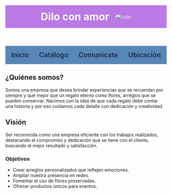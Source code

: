 <!DOCTYPE html>
<html lang="es">
<head>
  <meta charset="UTF-8">
  <title>Dilo con amor</title>
  <link rel="icon" href="favicon-16x16.jpeg" type="image/jpeg">
  <link rel="stylesheet" href="https://cdnjs.cloudflare.com/ajax/libs/font-awesome/6.5.0/css/all.min.css">
  <style>
    :root {
      --menta-clara:#A8DADC;
      --blanco-nieve:#F1FAEE;
      --azul-petroleo:#457B9D;
      --azul-oscuro:#1D3557;
    }

    body {
      font-family: Arial, sans-serif;
      margin: 0;
      padding: 0;
      background: #FADADD; /* Rosa limonada */
      color: #000;
    }

    header {
      background: #bb79e6;
      color: var(--blanco-nieve);
      padding: 1rem;
      text-align: center;
      position: relative;
      animation: fadeDown 1s ease;
    }

    header h1 {
      display: inline-block;
      margin: 0;
      vertical-align: middle;
      font-size: 2rem;
    }

    .foto-personal {
      width: 100px;
      border-radius: 50%;
      margin-left: 1rem;
      vertical-align: middle;
    }

    nav {
      display: flex;
      flex-wrap: wrap;
      justify-content: center;
      gap: 2rem;
      background: #5687b5;
      padding: 1rem;
    }

    nav a {
      color: var(--azul-oscuro);
      text-decoration: none;
      font-weight: bold;
      transition: color .3s;
      font-size: 1.3rem;
      cursor: pointer;
    }

    nav a:hover {
      color: var(--azul-petroleo);
    }

    section {
      display: none;
      opacity: 0;
      transform: translateY(30px);
      transition: opacity 0.8s, transform 0.8s;
    }

    section.active {
      display: block;
      animation: entradaSuave 0.8s ease forwards;
    }

    @keyframes entradaSuave {
      from {
        opacity: 0;
        transform: translateY(30px);
      }
      to {
        opacity: 1;
        transform: translateY(0);
      }
    }

    @keyframes fadeDown {
      from {
        opacity: 0;
        transform: translateY(-20px);
      }
      to {
        opacity: 1;
        transform: translateY(0);
      }
    }

    .catalogo-grid {
      display: flex;
      flex-wrap: wrap;
      gap: 2rem;
    }

    .catalogo-item {
      flex: 1 1 300px;
    }

    .catalogo-item h3 {
      margin-top: 0;
      font-size: 1.5rem;
    }

    .catalogo-item ul {
      padding-left: 1.5rem;
      font-size: 1.1rem;
    }

    .galeria {
      width: 100%;
      display: flex;
      justify-content: center;
      align-items: flex-start;
      margin-top: 0;
    }

    .galeria img {
      width: 100%;
      max-width: 320px;
      border-radius: 10px;
      box-shadow: 0 4px 8px rgba(0,0,0,.5);
      transition: opacity .6s;
    }

    .social-icons {
      display: flex;
      justify-content: center;
      gap: 3rem;
      margin-top: 2rem;
      flex-wrap: wrap;
    }

    .social-icons a {
      color: var(--menta-clara);
      font-size: 48px;
      transition: color .3s;
    }

    .social-icons a:hover {
      color: var(--azul-petroleo);
    }

    .social-icons div {
      display: flex;
      flex-direction: column;
      align-items: center;
    }

    .social-icons span {
      margin-top: .5rem;
      font-size: 22px;
      font-weight: bold;
      color: var(--azul-oscuro);
    }

    iframe {
      border: 0;
      width: 100%;
      height: 450px;
      margin-top: 1rem;
    }

    .center-text {
      text-align: center;
      margin-top: 1rem;
      font-style: italic;
      font-size: 1.1rem;
    }
  </style>
</head>
<body>
  <header>
    <h1>Dilo con amor</h1>
    <img src="dana.jpeg" alt="Logo" class="foto-personal">
  </header>

  <nav>
    <a onclick="mostrarSeccion('quienes')">Inicio</a>
    <a onclick="mostrarSeccion('catalogo')">Catálogo</a>
    <a onclick="mostrarSeccion('comunicate')">Comunícate</a>
    <a onclick="mostrarSeccion('ubicacion')">Ubicación</a>
  </nav>

  <section id="quienes" class="active">
    <h2>¿Quiénes somos?</h2>
    <p>Somos una empresa que desea brindar experiencias que se recuerdan por siempre y qué mejor que un regalo eterno como flores, arreglos que se pueden conservar. Nacimos con la idea de que cada regalo debe contar una historia y por eso cuidamos cada detalle con dedicación y creatividad.</p>
    <h2>Visión</h2>
    <p>Ser reconocida como una empresa eficiente con los trabajos realizados, destacando el compromiso y dedicación que se tiene con el cliente, buscando el mejor resultado y satisfacción.</p>
    <h3>Objetivos</h3>
    <ul>
      <li>Crear arreglos personalizados que reflejen emociones.</li>
      <li>Ampliar nuestra presencia en redes.</li>
      <li>Fomentar el uso de flores preservadas.</li>
      <li>Ofrecer productos únicos para eventos.</li>
    </ul>
  </section>

  <section id="catalogo">
    <h2>Catálogo de Productos y Servicios</h2>
    <div class="catalogo-grid">
      <div class="catalogo-item">
        <h3>💐 Arreglos Florales</h3>
        <ul>
          <li>Flores eternas individuales</li>
          <li>Arreglos en cajas decorativas</li>
          <li>Jarrones con luz LED</li>
          <li>Arreglos florales personalizados</li>
          <li>Letras decorativas con flores</li>
        </ul>
        <h3>🍼 Baby Shower</h3>
        <ul>
          <li>Cintó para la mami</li>
          <li>Corsage para el papá</li>
          <li>Distintivos para los invitados</li>
          <li>Canastas decoradas</li>
        </ul>
        <h3>📦 Otros</h3>
        <ul>
          <li>Pulseras</li>
          <li>Plumas decoradas</li>
          <li>Portarretratos</li>
          <li>Ramos con dulces</li>
          <li>Frascos con flores y bombones, galletas, dulces, chocolates, etc.</li>
        </ul>
      </div>

      <div class="catalogo-item">
        <h3>💍 Bodas</h3>
        <ul>
          <li>Ramos de novia personalizados</li>
          <li>Mini ramos para lanzar</li>
          <li>Mini ramos para damas de honor</li>
          <li>Cojines para anillos</li>
          <li>Lazo matrimonial decorado</li>
          <li>Arras con estuche decorado</li>
          <li>Copas de brindis personalizadas</li>
          <li>Caja de pacto con diseño especial</li>
        </ul>
        <h3>👑 XV Años</h3>
        <ul>
          <li>Ramos de quinceañera</li>
          <li>Cojines decorativos</li>
          <li>Caja para pacto simbólico</li>
          <li>Copas de brindis</li>
        </ul>
      </div>

      <div class="catalogo-item" style="display:flex;align-items:flex-start;justify-content:center;">
        <div class="galeria">
          <img id="slideshow" src="1.jfif" alt="Galería">
        </div>
      </div>
    </div>
  </section>

  <section id="comunicate">
    <h2 style="text-align:center;">Comunícate</h2>
    <p style="text-align:center;">Síguenos o contáctanos por redes sociales:</p>
    <div class="social-icons">
      <div><a href="https://www.facebook.com/profile.php?id=61568670475896" target="_blank"><i class="fab fa-facebook"></i></a><span>Facebook</span></div>
      <div><a href="https://www.instagram.com/diloconamooor" target="_blank"><i class="fab fa-instagram"></i></a><span>Instagram</span></div>
      <div><a href="https://wa.me/5212291593502" target="_blank"><i class="fab fa-whatsapp"></i></a><span>WhatsApp</span></div>
    </div>
    <p class="center-text">Horario: lunes a domingo de 10:00 am a 17:00 pm.</p>
    <p class="center-text">¿Tienes alguna duda? Escríbenos y te responderemos cuanto antes.</p>
  </section>

  <section id="ubicacion">
    <h2>Ubicación</h2>
    <p>Para poder verlos y atenderlos en físico en esta dirección solo será con cita agendada</p>
    <p>Estamos localizados en:</p>
    <iframe src="https://www.google.com/maps/embed?pb=!1m18..." allowfullscreen="" loading="lazy"></iframe>
    <p class="center-text">¿Qué esperas para venir y obsequiar el mejor detalle?</p>
  </section>

  <script>
    function mostrarSeccion(id) {
      document.querySelectorAll('section').forEach(s => s.classList.remove('active'));
      document.getElementById(id).classList.add('active');
    }

    const imagenes = [
      '1.jfif','2.jfif','3.jfif','4.jfif','5.jfif','6.jfif','7.jfif','8.jfif','9.jfif','10.jfif',
      '11.jfif','12.jfif','13.jfif','14.jfif','15.jfif','16.jfif','17.jfif','18.jfif','19.jfif','20.jfif',
      '21.jfif','22.jfif','23.jfif','24.jfif','25.jfif','26.jfif','27.jfif','28.jfif','29.jfif','30.jfif'
    ];
    let indice = 0;
    const slide = document.getElementById('slideshow');

    function cambiarImagen() {
      slide.style.opacity = 0;
      setTimeout(() => {
        indice = (indice + 1) % imagenes.length;
        slide.src = imagenes[indice];
        slide.style.opacity = 1;
      }, 600);
    }

    setInterval(cambiarImagen, 5000);
  </script>
</body>
</html>
